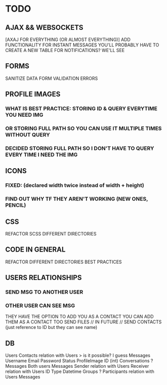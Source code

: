 # TODO

## AJAX && WEBSOCKETS
[AXAJ FOR EVERYTHING (OR ALMOST EVERYTHING)]
ADD FUNCTIONALITY FOR INSTANT MESSAGES
YOU'LL PROBABLY HAVE TO CREATE A NEW TABLE FOR NOTIFICATIONS? WE'LL SEE

## FORMS
SANITIZE DATA
FORM VALIDATION
ERRORS

## PROFILE IMAGES ###

### WHAT IS BEST PRACTICE: STORING ID & QUERY EVERYTIME YOU NEED IMG
### OR STORING FULL PATH SO YOU CAN USE IT MULTIPLE TIMES WITHOUT QUERY
###   DECIDED STORING FULL PATH SO I DON'T HAVE TO QUERY EVERY TIME I NEED THE IMG

## ICONS

### FIXED: (declared width twice instead of width + height)
###   FIND OUT WHY TF THEY AREN'T WORKING (NEW ONES, PENCIL)

## CSS ###

REFACTOR
SCSS
DIFFERENT DIRECTORIES

## CODE IN GENERAL

REFACTOR
DIFFERENT DIRECTORIES
BEST PRACTICES

## USERS RELATIONSHIPS
### SEND MSG TO ANOTHER USER
### OTHER USER CAN SEE MSG
THEY HAVE THE OPTION TO ADD YOU AS A CONTACT
YOU CAN ADD THEM AS A CONTACT TOO
SEND FILES
// IN FUTURE //
SEND CONTACTS (just reference to ID but they can see name)

## DB

Users
    Contacts relation with Users > is it possible? I guess
    Messages
    Username
    Email
    Password
    Status
    ProfileImage
    ID (int)
Conversations ?
    Messages
    Both users
Messages
    Sender relation with Users
    Receiver relation with Users
    ID
    Type
    Datetime
Groups ?
    Participants relation with Users
    Messages